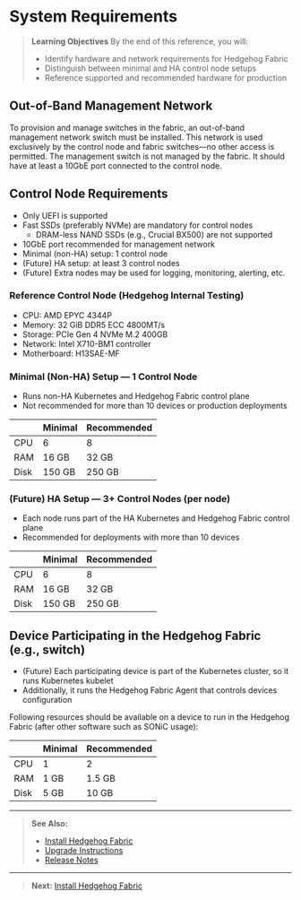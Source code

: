 <!-- Diátaxis: Reference -->

# System Requirements

> **Learning Objectives**
> By the end of this reference, you will:
> - Identify hardware and network requirements for Hedgehog Fabric
> - Distinguish between minimal and HA control node setups
> - Reference supported and recommended hardware for production

## Out-of-Band Management Network

To provision and manage switches in the fabric, an out-of-band management network switch must be installed. This network is used exclusively by the control node and fabric switches—no other access is permitted. The management switch is not managed by the fabric. It should have at least a 10GbE port connected to the control node.

## Control Node Requirements

- Only UEFI is supported
- Fast SSDs (preferably NVMe) are mandatory for control nodes
    - DRAM-less NAND SSDs (e.g., Crucial BX500) are not supported
- 10GbE port recommended for management network
- Minimal (non-HA) setup: 1 control node
- (Future) HA setup: at least 3 control nodes
- (Future) Extra nodes may be used for logging, monitoring, alerting, etc.

### Reference Control Node (Hedgehog Internal Testing)

- CPU: AMD EPYC 4344P
- Memory: 32 GiB DDR5 ECC 4800MT/s
- Storage: PCIe Gen 4 NVMe M.2 400GB
- Network: Intel X710-BM1 controller
- Motherboard: H13SAE-MF

### Minimal (Non-HA) Setup — 1 Control Node

- Runs non-HA Kubernetes and Hedgehog Fabric control plane
- Not recommended for more than 10 devices or production deployments

|      | Minimal | Recommended |
| ---- | ------- | ----------- |
| CPU  | 6       | 8           |
| RAM  | 16 GB   | 32 GB       |
| Disk | 150 GB  | 250 GB      |

### (Future) HA Setup — 3+ Control Nodes (per node)

- Each node runs part of the HA Kubernetes and Hedgehog Fabric control plane
- Recommended for deployments with more than 10 devices

|      | Minimal | Recommended |
| ---- | ------- | ----------- |
| CPU  | 6       | 8           |
| RAM  | 16 GB   | 32 GB       |
| Disk | 150 GB  | 250 GB      |

## Device Participating in the Hedgehog Fabric (e.g., switch)

- (Future) Each participating device is part of the Kubernetes cluster, so it runs Kubernetes kubelet
- Additionally, it runs the Hedgehog Fabric Agent that controls devices configuration

Following resources should be available on a device to run in the Hedgehog Fabric (after other software such as SONiC usage):

|      | Minimal | Recommended |
| ---- | ------- | ----------- |
| CPU  | 1       | 2           |
| RAM  | 1 GB    | 1.5 GB      |
| Disk | 5 GB    | 10 GB       |

---

> **See Also:**
> - [Install Hedgehog Fabric](install.md)
> - [Upgrade Instructions](upgrade.md)
> - [Release Notes](../release-notes/index.md)

---

> **Next:** [Install Hedgehog Fabric](install.md)
